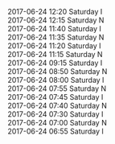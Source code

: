2017-06-24 12:20 Saturday  I  
2017-06-24 12:15 Saturday  N  
2017-06-24 11:40 Saturday  I  
2017-06-24 11:35 Saturday  N  
2017-06-24 11:20 Saturday  I  
2017-06-24 11:15 Saturday  N  
2017-06-24 09:15 Saturday  I  
2017-06-24 08:50 Saturday  N  
2017-06-24 08:00 Saturday  I  
2017-06-24 07:55 Saturday  N  
2017-06-24 07:45 Saturday  I  
2017-06-24 07:40 Saturday  N  
2017-06-24 07:30 Saturday  I  
2017-06-24 07:00 Saturday  N  
2017-06-24 06:55 Saturday  I  
